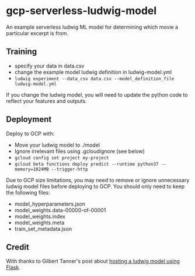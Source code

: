 # gcp-serverless-ludwig-model

An example serverless ludwig ML model for determining which movie a particular excerpt is from.

## Training

* specify your data in data.csv
* change the example model ludwig definition in ludwig-model.yml
* ```ludwig experiment --data_csv data.csv --model_definition_file ludwig-model.yml```

If you change the ludwig model, you will need to update the python code to reflect your features and outputs.

## Deployment

Deploy to GCP with:

* Move your ludwig model to ./model
* Ignore irrelevant files using .gcloudignore (see below)
* ```gcloud config set project my-project```
* ```gcloud beta functions deploy predict --runtime python37 --memory=1024MB --trigger-http```

Due to GCP size limitations, you may need to remove or ignore unnecessary ludwig model files before deploying to GCP. You should only need to keep the following files:

- model_hyperparameters.json
- model_weights.data-00000-of-00001
- model_weights.index
- model_weights.meta
- train_set_metadata.json

## Credit

With thanks to Gilbert Tanner's post about [hosting a ludwig model using Flask](https://towardsdatascience.com/productionizing-your-machine-learning-model-221468b0726d).
